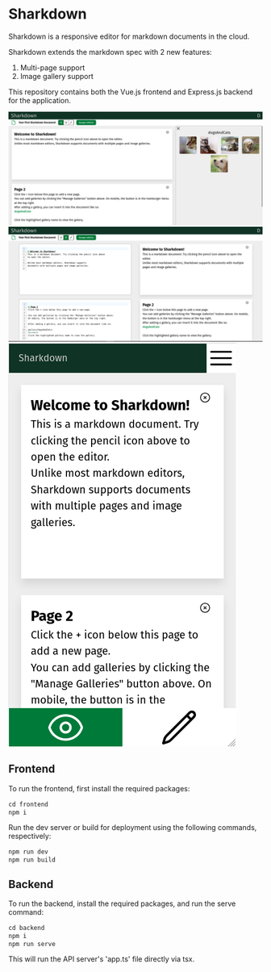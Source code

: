 # Sharkdown

Sharkdown is a responsive editor for markdown documents in the cloud.

Sharkdown extends the markdown spec with 2 new features:

1. Multi-page support
2. Image gallery support

This repository contains both the Vue.js frontend and Express.js backend for the application.

![Alt text](readmeImages/galleryView.png)
![Alt text](readmeImages/splitView.png)
![Alt text](readmeImages/mobileView.png)

## Frontend

To run the frontend, first install the required packages:

```
cd frontend
npm i
```

Run the dev server or build for deployment using the following commands, respectively:

```
npm run dev
npm run build
```

## Backend

To run the backend, install the required packages, and run the serve command:

```
cd backend
npm i
npm run serve
```

This will run the API server's 'app.ts' file directly via tsx.
